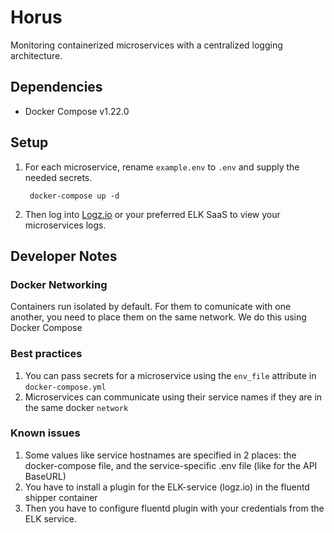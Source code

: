 # Horus

Monitoring containerized microservices with a centralized logging architecture.

## Dependencies

- Docker Compose v1.22.0

## Setup

1. For each microservice, rename `example.env` to `.env` and supply the needed secrets.

		docker-compose up -d
		
2. Then log into [Logz.io](logz.io) or your preferred ELK SaaS to view your microservices logs.
## Developer Notes

### Docker Networking

Containers run isolated by default. For them to comunicate with one another, you need to place them on the same network. We do this using Docker Compose

### Best practices

1. You can pass secrets for a microservice using the `env_file` attribute in `docker-compose.yml`
2. Microservices can communicate using their service names if they are in the same docker `network`

### Known issues

1. Some values like service hostnames are specified in 2 places: the docker-compose file, and the service-specific .env file (like for the API BaseURL)
2. You have to install a plugin for the ELK-service (logz.io) in the fluentd shipper container
3. Then you have to configure fluentd plugin with your credentials from the ELK service.
